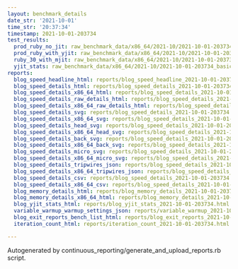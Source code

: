 ```yaml
---
layout: benchmark_details
date_str: '2021-10-01'
time_str: '20:37:34'
timestamp: 2021-10-01-203734
test_results:
  prod_ruby_no_jit: raw_benchmark_data/x86_64/2021-10/2021-10-01-203734_basic_benchmark_prod_ruby_no_jit.json
  prod_ruby_with_yjit: raw_benchmark_data/x86_64/2021-10/2021-10-01-203734_basic_benchmark_prod_ruby_with_yjit.json
  ruby_30_with_mjit: raw_benchmark_data/x86_64/2021-10/2021-10-01-203734_basic_benchmark_ruby_30_with_mjit.json
  yjit_stats: raw_benchmark_data/x86_64/2021-10/2021-10-01-203734_basic_benchmark_yjit_stats.json
reports:
  blog_speed_headline_html: reports/blog_speed_headline_2021-10-01-203734.html
  blog_speed_details_html: reports/blog_speed_details_2021-10-01-203734.html
  blog_speed_details_x86_64_html: reports/blog_speed_details_2021-10-01-203734.x86_64.html
  blog_speed_details_raw_details_html: reports/blog_speed_details_2021-10-01-203734.raw_details.html
  blog_speed_details_x86_64_raw_details_html: reports/blog_speed_details_2021-10-01-203734.x86_64.raw_details.html
  blog_speed_details_svg: reports/blog_speed_details_2021-10-01-203734.svg
  blog_speed_details_x86_64_svg: reports/blog_speed_details_2021-10-01-203734.x86_64.svg
  blog_speed_details_head_svg: reports/blog_speed_details_2021-10-01-203734.head.svg
  blog_speed_details_x86_64_head_svg: reports/blog_speed_details_2021-10-01-203734.x86_64.head.svg
  blog_speed_details_back_svg: reports/blog_speed_details_2021-10-01-203734.back.svg
  blog_speed_details_x86_64_back_svg: reports/blog_speed_details_2021-10-01-203734.x86_64.back.svg
  blog_speed_details_micro_svg: reports/blog_speed_details_2021-10-01-203734.micro.svg
  blog_speed_details_x86_64_micro_svg: reports/blog_speed_details_2021-10-01-203734.x86_64.micro.svg
  blog_speed_details_tripwires_json: reports/blog_speed_details_2021-10-01-203734.tripwires.json
  blog_speed_details_x86_64_tripwires_json: reports/blog_speed_details_2021-10-01-203734.x86_64.tripwires.json
  blog_speed_details_csv: reports/blog_speed_details_2021-10-01-203734.csv
  blog_speed_details_x86_64_csv: reports/blog_speed_details_2021-10-01-203734.x86_64.csv
  blog_memory_details_html: reports/blog_memory_details_2021-10-01-203734.html
  blog_memory_details_x86_64_html: reports/blog_memory_details_2021-10-01-203734.x86_64.html
  blog_yjit_stats_html: reports/blog_yjit_stats_2021-10-01-203734.html
  variable_warmup_warmup_settings_json: reports/variable_warmup_2021-10-01-203734.warmup_settings.json
  blog_exit_reports_bench_list_html: reports/blog_exit_reports_2021-10-01-203734.bench_list.html
  iteration_count_html: reports/iteration_count_2021-10-01-203734.html

---
```

Autogenerated by continuous_reporting/generate_and_upload_reports.rb script.
